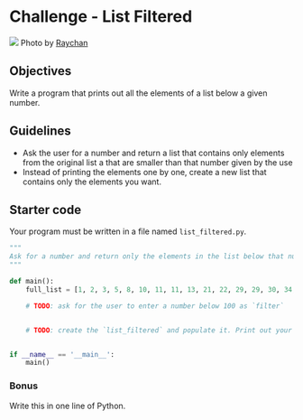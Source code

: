 # Challenge - List Filtered

![](https://images.unsplash.com/photo-1516006803192-6f5dc92e47d3?ixlib=rb-1.2.1&ixid=eyJhcHBfaWQiOjEyMDd9&auto=format&fit=crop&w=1350&q=80)
Photo by [Raychan](https://unsplash.com/photos/sfD-G1Aej2w)

## Objectives
Write a program that prints out all the elements of a list below a given number.

## Guidelines
- Ask the user for a number and return a list that contains only elements from the original list a that are smaller than that number given by the use
- Instead of printing the elements one by one, create a new list that contains only the elements you want.

## Starter code
Your program must be written in a file named `list_filtered.py`.
 
```Python
"""
Ask for a number and return only the elements in the list below that number.
"""

def main():
    full_list = [1, 2, 3, 5, 8, 10, 11, 11, 13, 21, 22, 29, 29, 30, 34, 55, 59, 64, 67, 72, 89, 93, 99]

    # TODO: ask for the user to enter a number below 100 as `filter`


    # TODO: create the `list_filtered` and populate it. Print out your result.


if __name__ == '__main__':
    main()

```

### Bonus
Write this in one line of Python.
